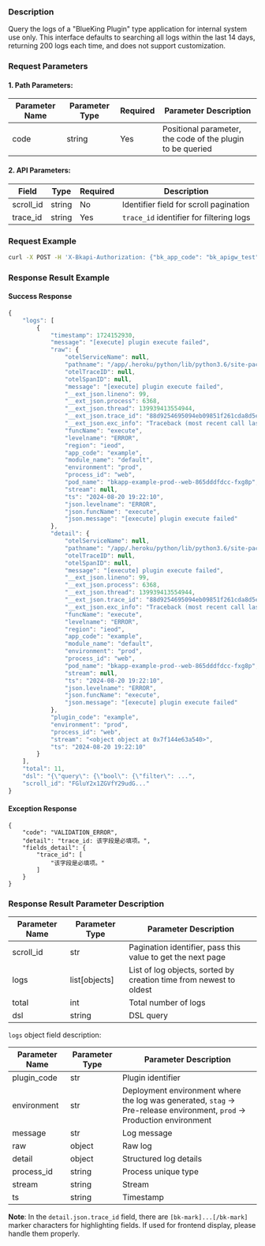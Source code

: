 ### Description
Query the logs of a "BlueKing Plugin" type application for internal system use only. This interface defaults to searching all logs within the last 14 days, returning 200 logs each time, and does not support customization.

### Request Parameters

#### 1. Path Parameters:
| Parameter Name | Parameter Type | Required | Parameter Description |
| -------------- | -------------- | -------- | --------------------- |
| code           | string         | Yes       | Positional parameter, the code of the plugin to be queried |

#### 2. API Parameters:
| Field     | Type   | Required | Description                                  |
| --------- | ------ | -------- | -------------------------------------------- |
| scroll_id | string | No       | Identifier field for scroll pagination       |
| trace_id  | string | Yes      | `trace_id` identifier for filtering logs     |

### Request Example
```bash
curl -X POST -H 'X-Bkapi-Authorization: {"bk_app_code": "bk_apigw_test", "bk_app_secret": "***"}' --insecure 'https://bkapi.example.com/api/bkpaas3/prod/system/bk_plugins/appid1/logs/?trace_id=1111'
```

### Response Result Example
#### Success Response
```javascript
{
    "logs": [
        {
            "timestamp": 1724152930,
            "message": "[execute] plugin execute failed",
            "raw": {
                "otelServiceName": null,
                "pathname": "/app/.heroku/python/lib/python3.6/site-packages/bk_plugin_framework/runtime/executor.py",
                "otelTraceID": null,
                "otelSpanID": null,
                "message": "[execute] plugin execute failed",
                "__ext_json.lineno": 99,
                "__ext_json.process": 6368,
                "__ext_json.thread": 139939413554944,
                "__ext_json.trace_id": "88d9254695094eb09851f261cda8d5e6",
                "__ext_json.exc_info": "Traceback (most recent call last):\n  File ...",
                "funcName": "execute",
                "levelname": "ERROR",
                "region": "ieod",
                "app_code": "example",
                "module_name": "default",
                "environment": "prod",
                "process_id": "web",
                "pod_name": "bkapp-example-prod--web-865dddfdcc-fxg8p",
                "stream": null,
                "ts": "2024-08-20 19:22:10",
                "json.levelname": "ERROR",
                "json.funcName": "execute",
                "json.message": "[execute] plugin execute failed"
            },
            "detail": {
                "otelServiceName": null,
                "pathname": "/app/.heroku/python/lib/python3.6/site-packages/bk_plugin_framework/runtime/executor.py",
                "otelTraceID": null,
                "otelSpanID": null,
                "message": "[execute] plugin execute failed",
                "__ext_json.lineno": 99,
                "__ext_json.process": 6368,
                "__ext_json.thread": 139939413554944,
                "__ext_json.trace_id": "88d9254695094eb09851f261cda8d5e6",
                "__ext_json.exc_info": "Traceback (most recent call last):\n ...",
                "funcName": "execute",
                "levelname": "ERROR",
                "region": "ieod",
                "app_code": "example",
                "module_name": "default",
                "environment": "prod",
                "process_id": "web",
                "pod_name": "bkapp-example-prod--web-865dddfdcc-fxg8p",
                "stream": null,
                "ts": "2024-08-20 19:22:10",
                "json.levelname": "ERROR",
                "json.funcName": "execute",
                "json.message": "[execute] plugin execute failed"
            },
            "plugin_code": "example",
            "environment": "prod",
            "process_id": "web",
            "stream": "<object object at 0x7f144e63a540>",
            "ts": "2024-08-20 19:22:10"
        }
    ],
    "total": 11,
    "dsl": "{\"query\": {\"bool\": {\"filter\": ...",
    "scroll_id": "FGluY2x1ZGVfY29udG..."
}
```

#### Exception Response
```
{
    "code": "VALIDATION_ERROR",
    "detail": "trace_id: 该字段是必填项。",
    "fields_detail": {
        "trace_id": [
            "该字段是必填项。"
        ]
    }
}
```

### Response Result Parameter Description
| Parameter Name | Parameter Type | Parameter Description                          |
| -------------- | -------------- | ---------------------------------------------- |
| scroll_id      | str            | Pagination identifier, pass this value to get the next page |
| logs           | list[objects]  | List of log objects, sorted by creation time from newest to oldest |
| total          | int            | Total number of logs                           |
| dsl            | string         | DSL query |

`logs` object field description:

| Parameter Name | Parameter Type | Parameter Description                          |
| -------------- | -------------- | ---------------------------------------------- |
| plugin_code    | str            | Plugin identifier                              |
| environment    | str            | Deployment environment where the log was generated, `stag` -> Pre-release environment, `prod` -> Production environment |
| message        | str            | Log message                                    |
| raw            | object         | Raw log                                        |
| detail         | object         | Structured log details                         |
| process_id     | string         | Process unique type                            |
| stream         | string         | Stream                                         |
| ts             | string         | Timestamp                                      |

**Note**: In the `detail.json.trace_id` field, there are `[bk-mark]...[/bk-mark]` marker characters for highlighting fields. If used for frontend display, please handle them properly.